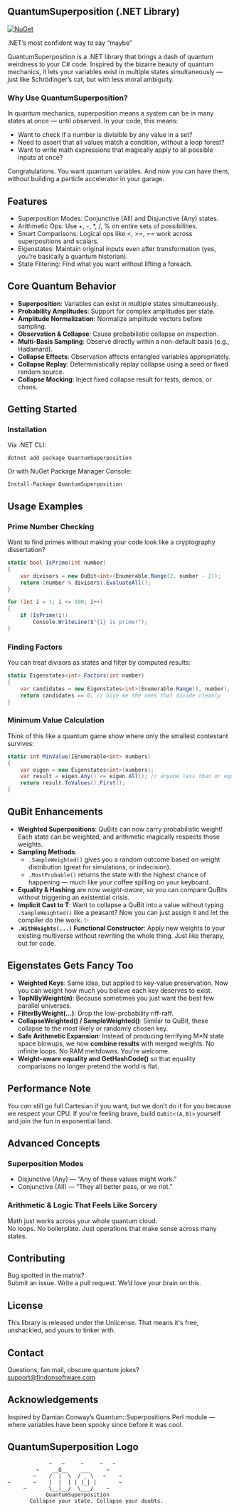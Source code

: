 ﻿## QuantumSuperposition (.NET Library)
[![NuGet](https://img.shields.io/nuget/v/QuantumSuperposition.svg)](https://www.nuget.org/packages/QuantumSuperposition)

.NET’s most confident way to say “maybe”

QuantumSuperposition is a .NET library that brings a dash of quantum weirdness to your C# code. Inspired by the bizarre beauty of quantum mechanics, it lets your variables exist in multiple states simultaneously — just like Schrödinger’s cat, but with less moral ambiguity.

### Why Use QuantumSuperposition?
In quantum mechanics, superposition means a system can be in many states at once — until observed. In your code, this means:

- Want to check if a number is divisible by any value in a set?
- Need to assert that all values match a condition, without a loop forest?
- Want to write math expressions that magically apply to all possible inputs at once?

Congratulations. You want quantum variables. And now you can have them, without building a particle accelerator in your garage.

## Features

- Superposition Modes: Conjunctive (All) and Disjunctive (Any) states.  
- Arithmetic Ops: Use +, -, *, /, % on entire sets of possibilities.  
- Smart Comparisons: Logical ops like <, >=, == work across superpositions and scalars.  
- Eigenstates: Maintain original inputs even after transformation (yes, you’re basically a quantum historian).  
- State Filtering: Find what you want without lifting a foreach.  

## Core Quantum Behavior

- **Superposition**: Variables can exist in multiple states simultaneously.
- **Probability Amplitudes**: Support for complex amplitudes per state.
- **Amplitude Normalization**: Normalize amplitude vectors before sampling.
- **Observation & Collapse**: Cause probabilistic collapse on inspection.
- **Multi-Basis Sampling**: Observe directly within a non-default basis (e.g., Hadamard).
- **Collapse Effects**: Observation affects entangled variables appropriately.
- **Collapse Replay**: Deterministically replay collapse using a seed or fixed random source.
- **Collapse Mocking**: Inject fixed collapse result for tests, demos, or chaos.

## Getting Started

### Installation  
Via .NET CLI:
```
dotnet add package QuantumSuperposition
```
Or with NuGet Package Manager Console:
```
Install-Package QuantumSuperposition
```

## Usage Examples

### Prime Number Checking  
Want to find primes without making your code look like a cryptography dissertation?
```csharp
static bool IsPrime(int number)
{
    var divisors = new QuBit<int>(Enumerable.Range(2, number - 2));
    return (number % divisors).EvaluateAll();
}

for (int i = 1; i <= 100; i++)
{
    if (IsPrime(i))
        Console.WriteLine($"{i} is prime!");
}
```

### Finding Factors  
You can treat divisors as states and filter by computed results:
```csharp
static Eigenstates<int> Factors(int number)
{
    var candidates = new Eigenstates<int>(Enumerable.Range(1, number), x => number % x);
    return candidates == 0; // Give me the ones that divide cleanly
}
```

### Minimum Value Calculation  
Think of this like a quantum game show where only the smallest contestant survives:
```csharp
static int MinValue(IEnumerable<int> numbers)
{
    var eigen = new Eigenstates<int>(numbers);
    var result = eigen.Any() <= eigen.All(); // anyone less than or equal to everyone
    return result.ToValues().First();
}
```

## QuBit<T> Enhancements

- **Weighted Superpositions**: QuBits can now carry probabilistic weight! Each state can be weighted, and arithmetic magically respects those weights.
- **Sampling Methods**:
  - `.SampleWeighted()` gives you a random outcome based on weight distribution (great for simulations, or indecision).
  - `.MostProbable()` returns the state with the highest chance of happening — much like your coffee spilling on your keyboard.
- **Equality & Hashing** are now *weight-aware*, so you can compare QuBits without triggering an existential crisis.
- **Implicit Cast to T**: Want to collapse a QuBit into a value without typing `.SampleWeighted()` like a peasant? Now you can just assign it and let the compiler do the work. ✨
- **`.WithWeights(...)` Functional Constructor**: Apply new weights to your existing multiverse without rewriting the whole thing. Just like therapy, but for code.

## Eigenstates<T> Gets Fancy Too

- **Weighted Keys**: Same idea, but applied to key-value preservation. Now you can weight how much you believe each key deserves to exist.
- **TopNByWeight(n)**: Because sometimes you just want the best few parallel universes.
- **FilterByWeight(...)**: Drop the low-probability riff-raff.
- **CollapseWeighted() / SampleWeighted()**: Similar to QuBit, these collapse to the most likely or randomly chosen key.
- **Safe Arithmetic Expansion**: Instead of producing terrifying M×N state space blowups, we now **combine results** with merged weights. No infinite loops. No RAM meltdowns. You're welcome.
- **Weight-aware equality and GetHashCode()** so that equality comparisons no longer pretend the world is flat.

## Performance Note
You *can* still go full Cartesian if you want, but we don’t do it for you because we respect your CPU. If you're feeling brave, build `QuBit<(A,B)>` yourself and join the fun in exponential land.

## Advanced Concepts

### Superposition Modes
- Disjunctive (Any) — “Any of these values might work.”  
- Conjunctive (All) — “They all better pass, or we riot.”

### Arithmetic & Logic That Feels Like Sorcery
Math just works across your whole quantum cloud.  
No loops. No boilerplate. Just operations that make sense across many states.

## Contributing  
Bug spotted in the matrix?  
Submit an issue. Write a pull request. We’d love your brain on this.

## License  
This library is released under the Unlicense. That means it's free, unshackled, and yours to tinker with.

## Contact  
Questions, fan mail, obscure quantum jokes?  
support@findonsoftware.com

## Acknowledgements  
Inspired by Damian Conway’s Quantum::Superpositions Perl module — where variables have been spooky since before it was cool.

## QuantumSuperposition Logo
                 ~   ~     ~     ~   ~    
             ~    __Q__    ___     ~
            ~    /  |  \  / _ \   ~    ~
    ~       ~    |  |  | | |_| |       ~
         ~       \__|__/  \___/    ~
                QuantumSuperposition
           Collapse your state. Collapse your doubts.
